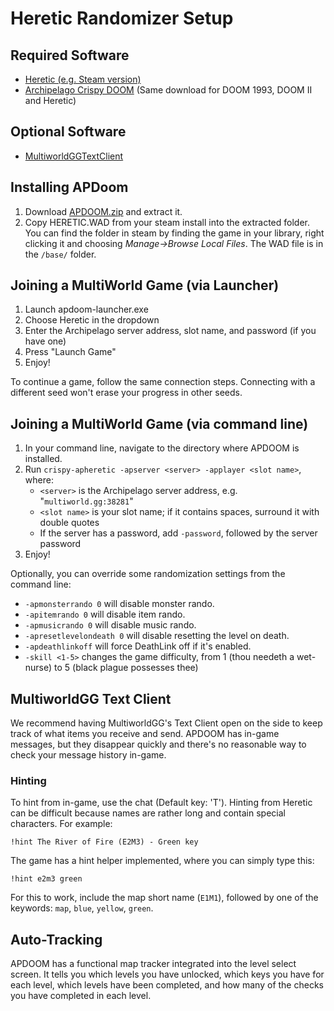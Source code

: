 # Heretic Randomizer Setup

## Required Software

- [Heretic (e.g. Steam version)](https://store.steampowered.com/app/2390/Heretic_Shadow_of_the_Serpent_Riders/)
- [Archipelago Crispy DOOM](https://github.com/Daivuk/apdoom/releases) (Same download for DOOM 1993, DOOM II and Heretic)

## Optional Software

- [MultiworldGGTextClient](https://github.com/MultiworldGG/MultiworldGG/releases)

## Installing APDoom
1. Download [APDOOM.zip](https://github.com/Daivuk/apdoom/releases) and extract it.
2. Copy HERETIC.WAD from your steam install into the extracted folder.
   You can find the folder in steam by finding the game in your library,
   right clicking it and choosing *Manage→Browse Local Files*. The WAD file is in the `/base/` folder.

## Joining a MultiWorld Game (via Launcher)

1. Launch apdoom-launcher.exe
2. Choose Heretic in the dropdown
3. Enter the Archipelago server address, slot name, and password (if you have one)
4. Press "Launch Game"
5. Enjoy!

To continue a game, follow the same connection steps.
Connecting with a different seed won't erase your progress in other seeds.

## Joining a MultiWorld Game (via command line)

1. In your command line, navigate to the directory where APDOOM is installed.
2. Run `crispy-apheretic -apserver <server> -applayer <slot name>`, where:
    - `<server>` is the Archipelago server address, e.g. "`multiworld.gg:38281`"
    - `<slot name>` is your slot name; if it contains spaces, surround it with double quotes
    - If the server has a password, add `-password`, followed by the server password
3. Enjoy!

Optionally, you can override some randomization settings from the command line:
- `-apmonsterrando 0` will disable monster rando.
- `-apitemrando 0` will disable item rando.
- `-apmusicrando 0` will disable music rando.
- `-apresetlevelondeath 0` will disable resetting the level on death.
- `-apdeathlinkoff` will force DeathLink off if it's enabled.
- `-skill <1-5>` changes the game difficulty, from 1 (thou needeth a wet-nurse) to 5 (black plague possesses thee)

## MultiworldGG Text Client

We recommend having MultiworldGG's Text Client open on the side to keep track of what items you receive and send.
APDOOM has in-game messages,
but they disappear quickly and there's no reasonable way to check your message history in-game.

### Hinting

To hint from in-game, use the chat (Default key: 'T'). Hinting from Heretic can be difficult because names are rather long and contain special characters. For example:
```
!hint The River of Fire (E2M3) - Green key
```
The game has a hint helper implemented, where you can simply type this:
```
!hint e2m3 green
```
For this to work, include the map short name (`E1M1`), followed by one of the keywords: `map`, `blue`, `yellow`, `green`.

## Auto-Tracking

APDOOM has a functional map tracker integrated into the level select screen.
It tells you which levels you have unlocked, which keys you have for each level, which levels have been completed,
and how many of the checks you have completed in each level.
